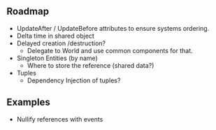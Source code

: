 
## Roadmap

* UpdateAfter / UpdateBefore attributes to ensure systems ordering. 
* Delta time in shared object
* Delayed creation /destruction?
  - Delegate to World and use common components for that.
* Singleton Entities (by name)
  - Where to store the reference (shared data?)
* Tuples
  - Dependency Injection of tuples?

## Examples

* Nullify references with events